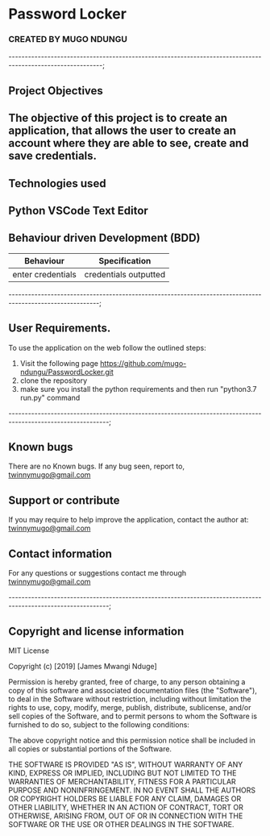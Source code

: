 # Password Locker

### CREATED BY  MUGO NDUNGU

-----------------------------------------------------------------------------------------------------------;

## Project Objectives

The objective of this project is to create an application, that allows the user to create an account where they are able to see, create and save credentials.
----------------------------------------------------------------------

## Technologies used

Python
VSCode Text Editor
-----------------------------------------------------------------------------

## Behaviour driven Development (BDD)

|Behaviour         |  Specification |
|------------------|-------------------|
| enter credentials| credentials outputted                  |


----------------------------------------------------------------------------------------------------------;

## User Requirements.

To use the application on the web follow the outlined steps:
1. Visit the following page
 https://github.com/mugo-ndungu/PasswordLocker.git
2. clone the repository
3. make sure you install the python requirements and then run "python3.7 run.py" command

-------------------------------------------------------------------------------------------------------------;

## Known bugs

There are no Known bugs. If any bug seen, report to, twinnymugo@gmail.com

## Support or contribute

If you may require to help improve the application, contact the author at: twinnymugo@gmail.com


## Contact information

For any questions or suggestions contact me through twinnymugo@gmail.com


-------------------------------------------------------------------------------------------------------------;
## Copyright and license information

MIT License

Copyright (c) [2019] [James Mwangi Nduge]

Permission is hereby granted, free of charge, to any person obtaining a copy
of this software and associated documentation files (the "Software"), to deal
in the Software without restriction, including without limitation the rights
to use, copy, modify, merge, publish, distribute, sublicense, and/or sell
copies of the Software, and to permit persons to whom the Software is
furnished to do so, subject to the following conditions:

The above copyright notice and this permission notice shall be included in all
copies or substantial portions of the Software.

THE SOFTWARE IS PROVIDED "AS IS", WITHOUT WARRANTY OF ANY KIND, EXPRESS OR
IMPLIED, INCLUDING BUT NOT LIMITED TO THE WARRANTIES OF MERCHANTABILITY,
FITNESS FOR A PARTICULAR PURPOSE AND NONINFRINGEMENT. IN NO EVENT SHALL THE
AUTHORS OR COPYRIGHT HOLDERS BE LIABLE FOR ANY CLAIM, DAMAGES OR OTHER
LIABILITY, WHETHER IN AN ACTION OF CONTRACT, TORT OR OTHERWISE, ARISING FROM,
OUT OF OR IN CONNECTION WITH THE SOFTWARE OR THE USE OR OTHER DEALINGS IN THE
SOFTWARE.